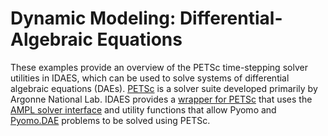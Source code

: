 # Dynamic Modeling: Differential-Algebraic Equations

These examples provide an overview of the PETSc time-stepping solver utilities in IDAES, which can be used to solve systems of differential algebraic equations (DAEs).
[PETSc][petsc] is a solver suite developed primarily by Argonne National Lab.
IDAES provides a [wrapper for PETSc][petsc-wrapper] that uses the [AMPL solver interface][ampl] and utility functions that allow Pyomo and [Pyomo.DAE][pyomo-dae] problems to be solved using PETSc.

[petsc]: https://petsc.org/release/
[petsc-wrapper]: https://github.com/IDAES/idaes-ext/tree/main/petsc
[ampl]: https://ampl.com/resources/learn-more/hooking-your-solver-to-ampl/
[pyomo-dae]: https://pyomo.readthedocs.io/en/stable/modeling_extensions/dae.html